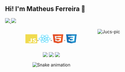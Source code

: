 ## Hi! I'm Matheus Ferreira 👋
<div>
  <a href="https://github.com/flynof">
  <img height="160em" src="https://github-readme-stats.vercel.app/api?username=flynof&show_icons=true&theme=chartreuse-dark&include_all_commits=true&count_private=true"/>
  <img height="160em" src="https://github-readme-stats.vercel.app/api/top-langs/?username=flynof&layout=compact&langs_count=7&theme=chartreuse-dark"/>
</div>
  
  <div><br>
  <img align="right" alt="Jucs-pic" height="150" src="https://bestanimations.com/media/dragons/1977101522dragon-animated-gif-73.gif#.YjD_16NF9Q0.link" width="200" height="200">
</div>
  
  <div style="display: inline_block" align="center"><br>
  <img align="center" alt="Rafa-Js" height="30" width="40" src="https://raw.githubusercontent.com/devicons/devicon/master/icons/javascript/javascript-plain.svg">
  <img align="center" alt="Rafa-React" height="30" width="40" src="https://raw.githubusercontent.com/devicons/devicon/master/icons/react/react-original.svg">
  <img align="center" alt="Rafa-HTML" height="30" width="40" src="https://raw.githubusercontent.com/devicons/devicon/master/icons/html5/html5-original.svg">
  <img align="center" alt="Rafa-CSS" height="30" width="40" src="https://raw.githubusercontent.com/devicons/devicon/master/icons/css3/css3-original.svg">
</div>
  
 ##  
  
 <div style="display: inline_block" align="center"> 
  <a href = "https://mail.google.com/mail/u/0/#inbox" rel="noopener"><img src="https://img.shields.io/badge/-Gmail-e83838?style=for-the-badge&logo=gmail&logoColor=white" rel="noopener"></a>
  <a href="https://www.linkedin.com/in/matheus-ferreira-167baa230/" rel="noopener"><img src="https://img.shields.io/badge/-LinkedIn-%230077B5?style=for-the-badge&logo=linkedin&logoColor=white" rel="noopener"></a> 
  <a href="https://github.com/flynof" rel="noopener"><img src="https://img.shields.io/badge/GitHub-000000?style=for-the-badge&logo=github&logoColor=white&rel=noopener" rel="noopener"></a>
 
   ![Snake animation](https://github.com/flynof/flynof/blob/output/github-contribution-grid-snake.svg)
  
  </div>

 
